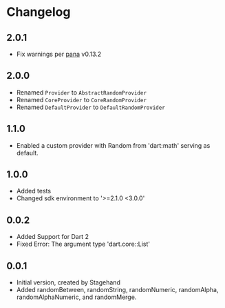 # Changelog

## 2.0.1
- Fix warnings per [pana](https://pub.dev/packages/pana) v0.13.2

## 2.0.0
- Renamed `Provider` to `AbstractRandomProvider`
- Renamed `CoreProvider` to `CoreRandomProvider`
- Renamed `DefaultProvider` to `DefaultRandomProvider`

## 1.1.0

- Enabled a custom provider with Random from 'dart:math' serving as default.

## 1.0.0

- Added tests
- Changed sdk environment to '>=2.1.0 <3.0.0'

## 0.0.2

- Added Support for Dart 2
- Fixed Error: The argument type 'dart.core::List<dynamic>'

## 0.0.1

- Initial version, created by Stagehand
- Added randomBetween, randomString, randomNumeric, randomAlpha, randomAlphaNumeric, and randomMerge.


